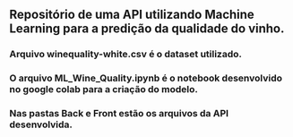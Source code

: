 Repositório de uma API utilizando Machine Learning para a predição da qualidade do vinho.
---
### Arquivo winequality-white.csv é o dataset utilizado.
### O arquivo ML_Wine_Quality.ipynb é o notebook desenvolvido no google colab para a criação do modelo.
### Nas pastas Back e Front estão os arquivos da API desenvolvida.
